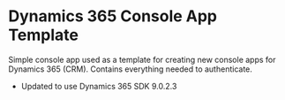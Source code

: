 # Dynamics 365 Console App Template
Simple console app used as a template for creating new console apps for Dynamics 365 (CRM). Contains everything needed to authenticate.
- Updated to use Dynamics 365 SDK 9.0.2.3
